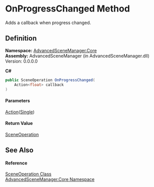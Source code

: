 # OnProgressChanged Method

Adds a callback when progress changed.

## Definition

**Namespace:** [AdvancedSceneManager.Core](N_AdvancedSceneManager_Core.md)\
**Assembly:** AdvancedSceneManager (in AdvancedSceneManager.dll) Version: 0.0.0.0

**C#**

```c#
public SceneOperation OnProgressChanged(
	Action<float> callback
)
```

#### Parameters

&#x20; [Action](https://learn.microsoft.com/dotnet/api/system.action-1)([Single](https://learn.microsoft.com/dotnet/api/system.single))&#x20;

#### Return Value

[SceneOperation](T_AdvancedSceneManager_Core_SceneOperation.md)

## See Also

#### Reference

[SceneOperation Class](T_AdvancedSceneManager_Core_SceneOperation.md)\
[AdvancedSceneManager.Core Namespace](N_AdvancedSceneManager_Core.md)
